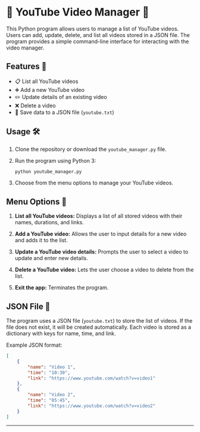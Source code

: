 # 📌 YouTube Video Manager 🎥

This Python program allows users to manage a list of YouTube videos. Users can add, update, delete, and list all videos stored in a JSON file. The program provides a simple command-line interface for interacting with the video manager.

## Features 🚀

- 📋 List all YouTube videos
- ➕ Add a new YouTube video
- ✏️ Update details of an existing video
- ❌ Delete a video
- 💾 Save data to a JSON file (`youtube.txt`)

## Usage 🛠️

1. Clone the repository or download the `youtube_manager.py` file.

1. Run the program using Python 3:

    ```bash
    python youtube_manager.py
    ```

1. Choose from the menu options to manage your YouTube videos.

## Menu Options 📑

1. **List all YouTube videos:** Displays a list of all stored videos with their names, durations, and links.

1. **Add a YouTube video:** Allows the user to input details for a new video and adds it to the list.

1. **Update a YouTube video details:** Prompts the user to select a video to update and enter new details.

1. **Delete a YouTube video:** Lets the user choose a video to delete from the list.

1. **Exit the app:** Terminates the program.

## JSON File 📄

The program uses a JSON file (`youtube.txt`) to store the list of videos. If the file does not exist, it will be created automatically. Each video is stored as a dictionary with keys for name, time, and link.

Example JSON format:

```json
[
    {
        "name": "Video 1",
        "time": "10:30",
        "link": "https://www.youtube.com/watch?v=video1"
    },
    {
        "name": "Video 2",
        "time": "05:45",
        "link": "https://www.youtube.com/watch?v=video2"
    }
]
```

---

